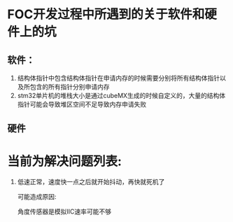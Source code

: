 # FOC开发过程中所遇到的关于软件和硬件上的坑

## 软件：

1. 结构体指针中包含结构体指针在申请内存的时候需要分别将所有结构体指针以及所包含的所有指针分别申请内存
2. stm32单片机的堆栈大小是通过cubeMX生成的时候自定义的，大量的结构体指针可能会导致堆区空间不足导致内存申请失败









## 硬件















# 当前为解决问题列表:

1. 低速正常，速度快一点之后就开始抖动，再快就死机了

   可能造成原因:

   角度传感器是模拟IIC速率可能不够

   
